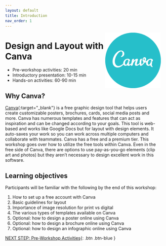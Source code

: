 ```yaml
---
layout: default
title: Introduction 
nav_order: 1
---
```

<img src="images//canva-logo.png" style="float:right;width:180px;height:180px;"> 

# Design and Layout with Canva

- Pre-workshop activities: 20 min 
- Introductory presentation: 10-15 min
- Hands-on activities: 60-90 min

## Why Canva? 

[Canva](https://www.canva.com/){:target="_blank"} is a free graphic design tool that helps users create customizable posters, brochures, cards, social media posts and more. Canva has numerous templates and features that can act as inspiration and can be changed according to your goals. This tool is web-based and works like Google Docs but for layout with design elements. It auto-saves your work so you can work across multiple computers and collaborate with teammates. Canva has a free and a premium tier. This workshop goes over how to utilize the free tools within Canva. Even in the free side of Canva, there are options to use pay-as-you-go elements (clip art and photos) but they aren’t necessary to design excellent work in this software.

## Learning objectives

Participants will be familiar with the following by the end of this workshop:

1. How to set up a free account with Canva
2. Basic guidelines for layout
3. Importance of image resolution for print vs digital
4. The various types of templates available on Canva
5. Optional: how to design a poster online using Canva
6. Optional: how to design a brochure online using Canva
7. Optional: how to design an infographic online using Canva 

[NEXT STEP: Pre-Workshop Activities](pre-workshop.html){: .btn .btn-blue }
